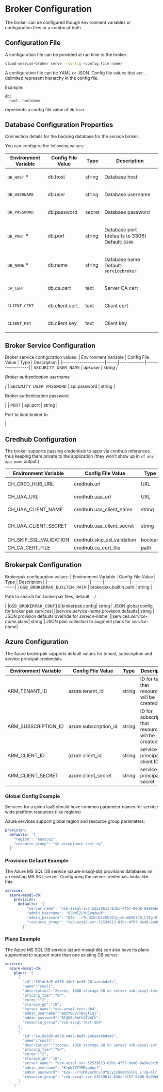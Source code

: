 # Broker Configuration
The broker can be configured though environment variables or configuration files or a combo of both.

## Configuration File
A configuration file can be provided at run time to the broker.
```bash
cloud-service-broker serve --config <config file name>
```

A configuration file can be YAML or JSON. Config file values that are `.` delimited represent hierarchy in the config file.

Example:
```
db:
  host: hostname
```
represents a config file value of `db.host`

## Database Configuration Properties

Connection details for the backing database for the service broker.

You can configure the following values:

| Environment Variable | Config File Value | Type | Description |
|----------------------|------|-------------|------------------|
| <tt>DB_HOST</tt> <b>*</b> | db.host | string | <p>Database host </p>|
| <tt>DB_USERNAME</tt> | db.user | string | <p>Database username </p>|
| <tt>DB_PASSWORD</tt> | db.password | secret | <p>Database password </p>|
| <tt>DB_PORT</tt> <b>*</b> | db.port | string | <p>Database port (defaults to 3306)  Default: <code>3306</code></p>|
| <tt>DB_NAME</tt> <b>*</b> | db.name | string | <p>Database name  Default: <code>servicebroker</code></p>|
| <tt>CA_CERT</tt> | db.ca.cert | text | <p>Server CA cert </p>|
| <tt>CLIENT_CERT</tt> | db.client.cert | text | <p>Client cert </p>|
| <tt>CLIENT_KEY</tt> | db.client.key | text | <p>Client key </p>|

## Broker Service Configuration

Broker service configuration values:
| Environment Variable | Config File Value | Type | Description |
|----------------------|------|-------------|------------------|
| <tt>SECURITY_USER_NAME</tt> <b>*</b> | api.user | string | <p>Broker authentication username</p>|
| <tt>SECURITY_USER_PASSWORD</tt> <b>*</b> | api.password | string | <p>Broker authentication password</p>|
| <tt>PORT</tt> | api.port | string | <p>Port to bind broker to</p>|

## Credhub Configuration
The broker supports passing credentials to apps via credhub references, thus keeping them private to the application (they won't show up in `cf env app_name` output.)

| Environment Variable | Config File Value | Type | Description |
|----------------------|------|-------------|------------------|
| CH_CRED_HUB_URL           |credhub.url    | URL | credhub service URL - usually `https://credhub.service.cf.internal:8844`|
| CH_UAA_URL                |credhub.uaa_url | URL | uaa service URL - usually `https://uaa.service.cf.internal:8443`|
| CH_UAA_CLIENT_NAME        |credhub.uaa_client_name| string | uaa username - usually `credhub_admin_client`|
| CH_UAA_CLIENT_SECRET      |credhub.uaa_client_secret| string | uaa client secret - "*Credhub Admin Client Credentials*" from *Operations Manager > PAS > Credentials* tab. |
| CH_SKIP_SSL_VALIDATION    |credhub.skip_ssl_validation| boolean | skip SSL validation if true | 
| CH_CA_CERT_FILE           |credhub.ca_cert_file| path | path to cert file |

## Brokerpak Configuration

Brokerpak configuration values:
| Environment Variable | Config File Value | Type | Description |
|----------------------|------|-------------|------------------|
| <tt>GSB_BROKERPAK_BUILTIN_PATH</tt> | brokerpak.builtin.path | string | <p>Path to search for .brokerpak files, default: <code>./</code></p>|
|<tt>GSB_BROKERPAK_CONFIG</tt>|brokerpak.config| string | JSON global config for broker pak services|
||service.*service-name*.provision.defaults| string | JSON provision defaults override for *service-name*|
||services.*service-name*.plans| string | JSON plan collection to augment plans for *service-name*|

## Azure Configuration

The Azure brokerpak supports default values for tenant, subscription and service principal credentials.

| Environment Variable | Config File Value | Type | Description |
|----------------------|-------------------|------|-------------|
| ARM_TENANT_ID        | azure.tenant_id     | string | ID for tenant that resources will be created in |
| ARM_SUBSCRIPTION_ID  | azure.subscription_id | string | ID for subscription that resources will be created in |
| ARM_CLIENT_ID        | azure.client_id     | string | service principal client ID |
| ARM_CLIENT_SECRET    | azure.client_secret | string | service principal secret |

### Global Config Example

Services for a given IaaS should have common parameter names for service wide platform resources (like regions)

Azure services support global region and resource group parameters:

```yaml
provision:
  defaults: '{
    "region": "eastus2", 
    "resource_group": "sb-acceptance-test-rg"
  }'
```

### Provision Default Example

The Azure MS SQL DB service (azure-mssql-db) provisions databases on an existing MS SQL server. Configuring the server credentials looks like this:
```yaml
service:
  azure-mssql-db:
    provision:
      defaults: '{
          "server_name": "vsb-azsql-svr-52539613-83bc-4f57-9ed8-8a98ebc394e5",
          "admin_username": "KlpWlZCYHEyqdwuf",
          "admin_password": "KZe-.-rTuhK2ucDCx5UYQJyjsbum65SlC8_LTZg~Klr.2.1Yut-1weBdF1Xk-uo.",
          "resource_group": "vsb-azsql-svr-52539613-83bc-4f57-9ed8-8a98ebc394e5"
        }' 
```

### Plans Example

The Azure MS SQL DB service (azure-mssql-db) can also have its plans augmented to support more than one existing DB server:
```yaml
service:
  azure-mssql-db:
    plans: '[
      {
        "id":"881de5d9-e078-44e7-bed5-26faadabda3c",
        "name":"small",
        "description":"2cores, 10GB storage DB on server vsb-azsql-test-db4",
        "pricing_tier":"GP",
        "cores":"2",
        "storage_gb":"10",
        "server_name":"vsb-azsql-test-db4",
        "admin_username":"eqVrU6vcTBvgfiqj",
        "admin_password":"BI@G9a9nCnXIV4CV",
        "resource_group":"vsb-azsql-test-db4"
      },
      {
        "id":"1a1de5d9-e078-44e7-bed5-266aadabdaa6",
        "name":"small",
        "description":"2cores, 10GB storage DB on server vsb-azsql-svr-52539613-83bc-4f57-9ed8-8a98ebc394e5",
        "pricing_tier":"GP",
        "cores":"2",
        "storage_gb":"10",
        "server_name": "vsb-azsql-svr-52539613-83bc-4f57-9ed8-8a98ebc394e5",
        "admin_username": "KlpWlZCYHEyqdwuf",
        "admin_password": "KZe-.-rTuhK2ucDCx5UYQJyjsbum65SlC8_LTZg~Klr.2.1Yut-1weBdF1Xk-uo.",
        "resource_group": "vsb-azsql-svr-52539613-83bc-4f57-9ed8-8a98ebc394e5"
      }
    ]'
```



